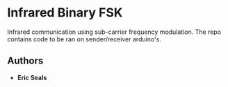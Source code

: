 # Infrared Binary FSK

Infrared communication using sub-carrier frequency modulation. The repo contains code to be ran on sender/receiver arduino's. 

## Authors

* **Eric Seals**
